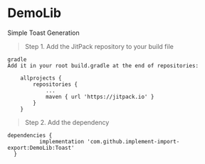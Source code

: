 # DemoLib

Simple Toast Generation

> Step 1. Add the JitPack repository to your build file

```
gradle
Add it in your root build.gradle at the end of repositories:

	allprojects {
		repositories {
			...
			maven { url 'https://jitpack.io' }
		}
	}
  ```
  
  > Step 2. Add the dependency
  
  ```
  dependencies {
	        implementation 'com.github.implement-import-export:DemoLib:Toast'
	}
  ```
